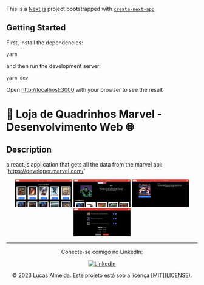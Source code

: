 This is a [Next.js](https://nextjs.org/) project bootstrapped with [`create-next-app`](https://github.com/vercel/next.js/tree/canary/packages/create-next-app).

## Getting Started

First, install the dependencies:

```bash
yarn
```

and then run the development server:

```bash
yarn dev
```

Open [http://localhost:3000](http://localhost:3000) with your browser to see the result

# 🚀 Loja de Quadrinhos Marvel - Desenvolvimento Web 🌐


## Description

a react.js application that gets all the data from the marvel api: 'https://developer.marvel.com/'


<p align="center">
  <a rel="noopener" target="_blank"><img width="150" src="./src/assets/images/homepage.png" alt="home"></a>
   <a rel="noopener" target="_blank"><img width="150" src="./src/assets/images/heropage.png" alt="hero"></a>
    <a rel="noopener" target="_blank"><img width="150" src="./src/assets/images/comicpage.png" alt="comic"></a>
    <a rel="noopener" target="_blank"><img width="150" src="./src/assets/images/paymentpage.png" alt="payment"></a>
</p>


---
<p align="center">
  Conecte-se comigo no LinkedIn:
</p>
<p align="center">
  <a href="https://www.linkedin.com/in/lucas-almeida-5280b9206/" target="_blank">
    <img src="https://img.shields.io/badge/LinkedIn-0077B5?style=for-the-badge&logo=linkedin&logoColor=white" alt="LinkedIn">
  </a>
</p>
<p align="center">
  &copy; 2023 Lucas Almeida. Este projeto está sob a licença [MIT](LICENSE).
</p>


